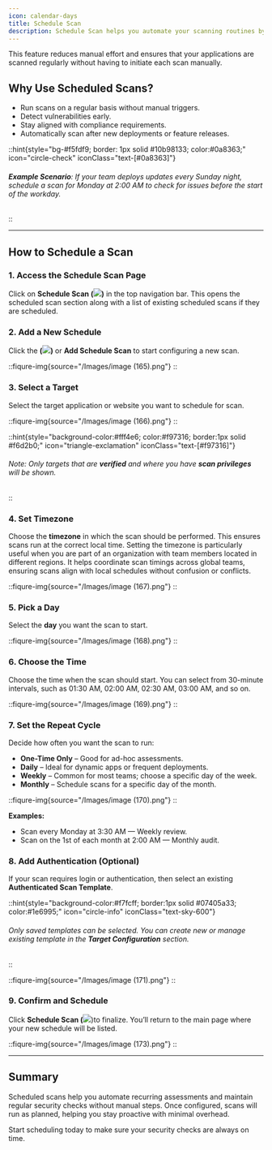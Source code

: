 ```yaml
---
icon: calendar-days
title: Schedule Scan
description: Schedule Scan helps you automate your scanning routines by letting you set scans to run at specific times. Whether you need a one-time or a recurring scan, you can choose from daily, weekly, or monthly schedules.
---
```




This feature reduces manual effort and ensures that your applications are scanned regularly without having to initiate each scan manually.



## Why Use Scheduled Scans?

* Run scans on a regular basis without manual triggers.
* Detect vulnerabilities early.
* Stay aligned with compliance requirements.
* Automatically scan after new deployments or feature releases.

::hint{style="bg-#f5fdf9; border: 1px solid #10b98133; color:#0a8363;" icon="circle-check" iconClass="text-[#0a8363]"}
###### **Example Scenario**: If your team deploys updates every Sunday night, schedule a scan for Monday at 2:00 AM to check for issues before the start of the workday.
::
***

## How to Schedule a Scan

### 1. Access the Schedule Scan Page

Click on **Schedule Scan (<img src="/Images/image (163).png" style="display:inline; border:0px;">)** in the top navigation bar. This opens the scheduled scan section along with a  list of existing scheduled scans if they are scheduled.

### 2. Add a New Schedule

Click the **(<img src="/Images/image (164).png" style="display:inline; border:0px;">)** or **Add Schedule Scan** to start configuring a new scan.

<!-- <figure><img src="../.gitbook/assets/image (159).png" alt="" width="503"><figcaption></figcaption></figure> -->
::fiqure-img{source="/Images/image (165).png"}
::
### 3. Select a Target

Select the target application or website you want to schedule for scan.

::fiqure-img{source="/Images/image (166).png"}
::


::hint{style="background-color:#fff4e6; color:#f97316; border:1px solid #f6d2b0;" icon="triangle-exclamation" iconClass="text-[#f97316]"}
###### Note: Only targets that are **verified** and where you have **scan privileges** will be shown.
::

### 4. Set Timezone

Choose the **timezone** in which the scan should be performed. This ensures scans run at the correct local time. Setting the timezone is particularly useful when you are part of an organization with team members located in different regions. It helps coordinate scan timings across global teams, ensuring scans align with local schedules without confusion or conflicts.

::fiqure-img{source="/Images/image (167).png"}
::

<!-- <figure><img src="../.gitbook/assets/image (163).png" alt=""><figcaption></figcaption></figure> -->

### 5. Pick a Day

Select the **day** you want the scan to start.

::fiqure-img{source="/Images/image (168).png"}
::

### 6. Choose the Time

Choose the time when the scan should start. You can select from 30-minute intervals, such as 01:30 AM, 02:00 AM, 02:30 AM, 03:00 AM, and so on.&#x20;

::fiqure-img{source="/Images/image (169).png"}
::
<!-- <figure><img src="../.gitbook/assets/image (164).png" alt=""><figcaption></figcaption></figure> -->

### 7. Set the Repeat Cycle

Decide how often you want the scan to run:

* **One-Time Only** – Good for ad-hoc assessments.
* **Daily** – Ideal for dynamic apps or frequent deployments.
* **Weekly** – Common for most teams; choose a specific day of the week.
* **Monthly** – Schedule scans for a specific day of the month.

::fiqure-img{source="/Images/image (170).png"}
::
<!-- <figure><img src="../.gitbook/assets/image (168).png" alt=""><figcaption></figcaption></figure> -->

**Examples:**

* Scan every Monday at 3:30 AM — Weekly review.
* Scan on the 1st of each month at 2:00 AM — Monthly audit.

### 8. Add Authentication (Optional)

If your scan requires login or authentication, then select an existing **Authenticated Scan Template**.

::hint{style="background-color:#f7fcff; border:1px solid #07405a33; color:#1e6995;" icon="circle-info" iconClass="text-sky-600"}
###### Only saved templates can be selected. You can create new or manage existing template in the **Target Configuration** section.
::



::fiqure-img{source="/Images/image (171).png"}
::
### 9. Confirm and Schedule

Click **Schedule Scan (**<img src="/Images/image (172).png" style="display:inline; border:0px;">)to finalize. You’ll return to the main page where your new schedule will be listed.

::fiqure-img{source="/Images/image (173).png"}
::


***

## Summary

Scheduled scans help you automate recurring assessments and maintain regular security checks without manual steps. Once configured, scans will run as planned, helping you stay proactive with minimal overhead.

Start scheduling today to make sure your security checks are always on time.

